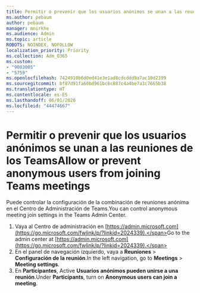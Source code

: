 ```yaml
---
title: Permitir o prevenir que los usuarios anónimos se unan a las reuniones de los Teams
ms.author: pebaum
author: pebaum
manager: mnirkhe
ms.audience: Admin
ms.topic: article
ROBOTS: NOINDEX, NOFOLLOW
localization_priority: Priority
ms.collection: Adm_O365
ms.custom:
- "9003005"
- "5759"
ms.openlocfilehash: 7424910b6d0ed41e3e1ad8cdcddd9a7ac10d2399
ms.sourcegitcommit: bf87d91fa60bd961bc6c887c4a4be7a3c7665b38
ms.translationtype: HT
ms.contentlocale: es-ES
ms.lasthandoff: 06/01/2020
ms.locfileid: "44474667"
---
```

# <a name="allow-or-prevent-anonymous-users-from-joining-teams-meetings"></a><span data-ttu-id="84c13-102">Permitir o prevenir que los usuarios anónimos se unan a las reuniones de los Teams</span><span class="sxs-lookup"><span data-stu-id="84c13-102">Allow or prevent anonymous users from joining Teams meetings</span></span>

<span data-ttu-id="84c13-103">Puede controlar la configuración de la combinación de reuniones anónima en el Centro de Administración de Teams.</span><span class="sxs-lookup"><span data-stu-id="84c13-103">You can control anonymous meeting join settings in the Teams Admin Center.</span></span>

1.  <span data-ttu-id="84c13-104">Vaya al Centro de administración en [https://admin.microsoft.com](https://go.microsoft.com/fwlink/p/?linkid=2024339).</span><span class="sxs-lookup"><span data-stu-id="84c13-104">Go to the admin center at  [https://admin.microsoft.com](https://go.microsoft.com/fwlink/p/?linkid=2024339).</span></span>
2.  <span data-ttu-id="84c13-105">En el panel de navegación izquierdo, vaya a **Reuniones**  >  **Configuración de la reunión**.</span><span class="sxs-lookup"><span data-stu-id="84c13-105">In the left navigation, go to  **Meetings**  >  **Meeting settings**.</span></span>
3.  <span data-ttu-id="84c13-106">En **Participantes**, Active **Usuarios anónimos pueden unirse a una reunión**.</span><span class="sxs-lookup"><span data-stu-id="84c13-106">Under  **Participants**, turn on  **Anonymous users can join a meeting**.</span></span>